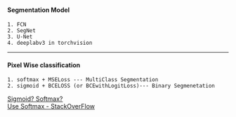 #### Segmentation Model 

    1. FCN
    2. SegNet
    3. U-Net
    4. deeplabv3 in torchvision




---

#### Pixel Wise classification

    1. softmax + MSELoss --- MultiClass Segmentation
    2. sigmoid + BCELOSS (or BCEwithLogitLoss)--- Binary Segmenetation 

[Sigmoid? Softmax?](https://eremo2002.tistory.com/122)<br>
[Use Softmax - StackOverFlow](https://stackoverflow.com/questions/50534515/how-to-do-softmax-for-pixelwise-classification)



   
